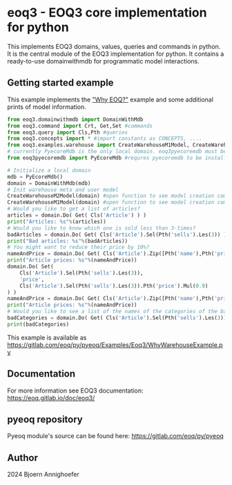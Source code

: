 # eoq3 - EOQ3 core implementation for python

This implements EOQ3 domains, values, queries and commands in python. 
It is the central module of the EOQ3 implementation for python. 
It contains a ready-to-use domainwithmdb for programmatic model interactions.

## Getting started example 

This example implements the ["Why EOQ?"](https://eoq.gitlab.io/doc/eoq3/10_eoq.html#why-eoq-an-application-example) example and some additional prints of model information.

```python
from eoq3.domainwithmdb import DomainWithMdb
from eoq3.command import Crt, Get,Set #commands
from eoq3.query import Cls,Pth #queries
from eoq3.concepts import * #import constants as CONCEPTS, ....
from eoq3.examples.warehouse import CreateWarehouseM1Model, CreateWarehouseM2Model #creation of example models
# currently PyecoreMdb is the only local domain. eoq3pyecoremdb must be installed.
from eoq3pyecoremdb import PyEcoreMdb #requres pyecoremdb to be installed

# Initialize a local domain
mdb = PyEcoreMdb()
domain = DomainWithMdb(mdb)
# Init warehouse meta and user model
CreateWarehouseM2Model(domain) #open function to see model creation commands
CreateWarehouseM1Model(domain) #open function to see model creation commands
# Would you like to get a list of articles?
articles = domain.Do( Get( Cls('Article') ) )
print("Articles: %s"%(articles))
# Would you like to know which one is sold less than 3-times?
badArticles = domain.Do( Get( Cls('Article').Sel(Pth('sells').Les(3)) ) )
print("Bad articles: %s"%(badArticles))
# You might want to reduce their price by 10%?
nameAndPrice = domain.Do( Get( Cls('Article').Zip([Pth('name'),Pth('price')])))
print("Article prices: %s"%(nameAndPrice))
domain.Do( Set( 
	Cls('Article').Sel(Pth('sells').Les(3)),
	'price',
	Cls('Article').Sel(Pth('sells').Les(3)).Pth('price').Mul(0.9) 
) )
nameAndPrice = domain.Do( Get( Cls('Article').Zip([Pth('name'),Pth('price')])))
print("Article prices: %s"%(nameAndPrice))
# Would you like to see a list of the names of the categories of the badly selling articles sorted by ascendingly?
badCategories = domain.Do( Get( Cls('Article').Sel(Pth('sells').Les(3)).Met('PARENT').Pth('name').Uni([]).Idx('SORTASC') ) )
print(badCategories)
```

This example is available as  https://gitlab.com/eoq/py/pyeoq/Examples/Eoq3/WhyWarehouseExample.py

## Documentation

For more information see EOQ3 documentation: https://eoq.gitlab.io/doc/eoq3/

## pyeoq repository

Pyeoq module's source can be found here: https://gitlab.com/eoq/py/pyeoq

## Author

2024 Bjoern Annighoefer


